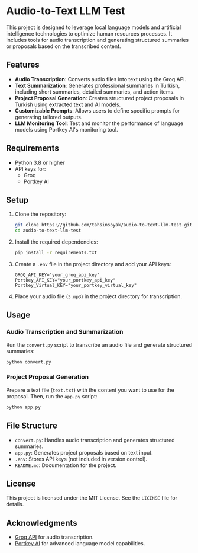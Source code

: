 # Audio-to-Text LLM Test

This project is designed to leverage local language models and artificial intelligence technologies to optimize human resources processes. It includes tools for audio transcription and generating structured summaries or proposals based on the transcribed content.

## Features

- **Audio Transcription**: Converts audio files into text using the Groq API.
- **Text Summarization**: Generates professional summaries in Turkish, including short summaries, detailed summaries, and action items.
- **Project Proposal Generation**: Creates structured project proposals in Turkish using extracted text and AI models.
- **Customizable Prompts**: Allows users to define specific prompts for generating tailored outputs.
- **LLM Monitoring Tool**: Test and monitor the performance of language models using Portkey AI's monitoring tool.

## Requirements

- Python 3.8 or higher
- API keys for:
  - Groq
  - Portkey AI

## Setup

1. Clone the repository:
   ```bash
   git clone https://github.com/tahsinsoyak/audio-to-text-llm-test.git
   cd audio-to-text-llm-test
   ```

2. Install the required dependencies:
   ```bash
   pip install -r requirements.txt
   ```

3. Create a `.env` file in the project directory and add your API keys:
   ```
   GROQ_API_KEY="your_groq_api_key"
   Portkey_API_KEY="your_portkey_api_key"
   Portkey_Virtual_KEY="your_portkey_virtual_key"
   ```

4. Place your audio file (`3.mp3`) in the project directory for transcription.

## Usage

### Audio Transcription and Summarization
Run the `convert.py` script to transcribe an audio file and generate structured summaries:
```bash
python convert.py
```

### Project Proposal Generation
Prepare a text file (`text.txt`) with the content you want to use for the proposal. Then, run the `app.py` script:
```bash
python app.py
```

## File Structure

- `convert.py`: Handles audio transcription and generates structured summaries.
- `app.py`: Generates project proposals based on text input.
- `.env`: Stores API keys (not included in version control).
- `README.md`: Documentation for the project.

## License

This project is licensed under the MIT License. See the `LICENSE` file for details.

## Acknowledgments

- [Groq API](https://groq.com) for audio transcription.
- [Portkey AI](https://portkey.ai) for advanced language model capabilities.
